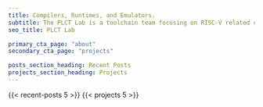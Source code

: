 ```yaml
---
title: Compilers, Runtimes, and Emulators.
subtitle: The PLCT Lab is a toolchain team focusing on RISC-V related compilers, emulators, and language virtual machines. It is part of Intelligence Software Research Center (ISRC), which is part of Institute of Software, Chinese Academy of Sciences (ISCAS).
seo_title: PLCT Lab

primary_cta_page: "about"
secondary_cta_page: "projects"

posts_section_heading: Recent Posts
projects_section_heading: Projects
---
```


{{< recent-posts 5 >}}
{{< projects 5 >}}
